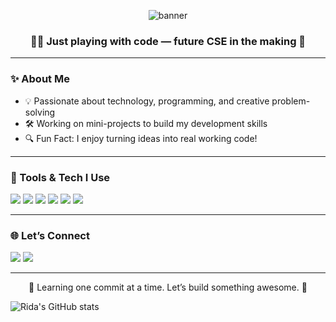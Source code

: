<p align="center">
  <img src="https://capsule-render.vercel.app/api?type=waving&color=PINK&height=250&section=header&text=Hi%20there%20👋,%20I'm%20Rida%20Shaikh&fontSize=40&fontAlign=center&fontColor=ffffff" alt="banner"/>
</p>

<h3 align="center">👩‍💻 Just playing with code — future CSE in the making 💫</h3>

---

### ✨ About Me

- 💡 Passionate about technology, programming, and creative problem-solving  
- 🛠️ Working on mini-projects to build my development skills  
- 🔍 Fun Fact: I enjoy turning ideas into real working code!

---

### 🧰 Tools & Tech I Use

<p>
  <img src="https://img.shields.io/badge/Python-3776AB?style=for-the-badge&logo=python&logoColor=white"/>
  <img src="https://img.shields.io/badge/C++-00599C?style=for-the-badge&logo=cplusplus&logoColor=white"/>
  <img src="https://img.shields.io/badge/HTML5-E44D26?style=for-the-badge&logo=html5&logoColor=white"/>
  <img src="https://img.shields.io/badge/CSS3-264de4?style=for-the-badge&logo=css3&logoColor=white"/>
  <img src="https://img.shields.io/badge/jawa-3776AB?style=for-the-badge&logo=jawa&logoColor=white"/>
  <img src="https://img.shields.io/badge/GitHub-181717?style=for-the-badge&logo=github&logoColor=white"/>
 
</p>

---

### 🌐 Let’s Connect

<p>
  <a href="mailto:your.ridasshaikh31@gmail.com"><img src="https://img.shields.io/badge/email-%23D14836.svg?&style=for-the-badge&logo=gmail&logoColor=white"/></a>
  <a href="https://linkedin.com/in/ridashaikh-RS31"><img src="https://img.shields.io/badge/LinkedIn-%230077B5.svg?&style=for-the-badge&logo=linkedin&logoColor=white"/></a>
</p>

---

<p align="center">🌱 Learning one commit at a time. Let’s build something awesome. 🚀</p>

<!-- Optional: Add a GitHub stats card -->
![Rida's GitHub stats](https://github-readme-stats.verc)
